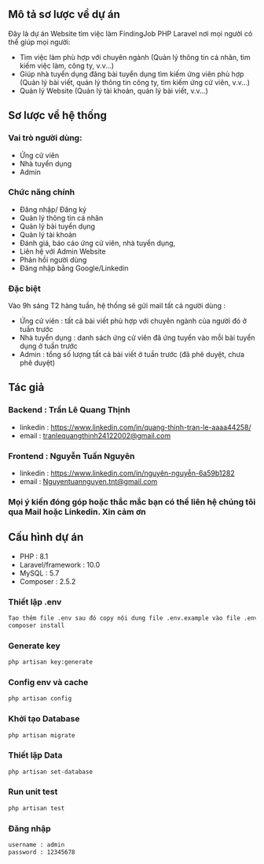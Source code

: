 ## Mô tả  sơ lược về dự án
Đây là dự án Website tìm việc làm FindingJob PHP Laravel nơi mọi người có thể giúp mọi người:
+ Tìm việc làm phù hợp với chuyên ngành (Quản lý thông tin cá nhân, tìm kiếm việc làm, công ty, v.v...)
+ Giúp nhà tuyển dụng đăng bài tuyển dụng tìm kiếm ứng viên phù hợp (Quản lý bài viết, quản lý thông tin công ty, tìm kiếm ứng cử viên, v.v...)
+ Quản lý Website (Quản lý tài khoản, quản lý bài viết, v.v...)

## Sơ lược về hệ thống

### Vai trò người dùng:
 + Ứng cử viên
 + Nhà tuyển dụng   
 + Admin

### Chức năng chính
 + Đăng nhập/ Đăng ký
 + Quản lý thông tin cá nhân
 + Quản lý bài tuyển dụng
 + Quản lý tài khoản
 + Đánh giá, báo cáo ứng cử viên, nhà tuyển dụng,  
 + Liên hệ với Admin Website
 + Phản hồi người dùng
 + Đăng nhập bằng Google/Linkedin

### Đặc biệt
Vào 9h sáng T2 hàng tuần, hệ thống sẽ gửi mail tất cả người dùng : 
 + Ứng cử viên : tất cả bài viết phù hợp với chuyên ngành của người đó ở tuần trước
 + Nhà tuyển dụng : danh sách ứng cử viên đã ứng tuyển vào mỗi bài tuyển dụng ở tuần trước
 + Admin : tổng số lượng tất cả bài viết ở tuần trước (đã phê duyệt, chưa phê duyệt)

## Tác giả
### Backend : Trần Lê Quang Thịnh
 + linkedin : https://www.linkedin.com/in/quang-thinh-tran-le-aaaa44258/
 + email : tranlequangthinh24122002@gmail.com
   
### Frontend : Nguyễn Tuấn Nguyên
 + linkedin : https://www.linkedin.com/in/nguyên-nguyễn-6a59b1282
 + email : Nguyentuannguyen.tnt@gmail.com

### Mọi ý kiến đóng góp hoặc thắc mắc bạn có thể liên hệ chúng tôi qua Mail hoặc Linkedin. Xin cảm ơn

## Cấu hình dự án
- PHP : 8.1
- Laravel/framework : 10.0
- MySQL : 5.7
- Composer : 2.5.2

### Thiết lập .env

```sh
Tạo thêm file .env sau đó copy nội dung file .env.example vào file .env rồi vào terminal nhập lệnh : 
composer install
```

### Generate key

```sh
php artisan key:generate
```

### Config env và cache

```sh
php artisan config
```

### Khởi tạo Database

```sh
php artisan migrate
```

### Thiết lập Data

```sh
php artisan set-database
```

### Run unit test

```sh
php artisan test
```

### Đăng nhập

```sh
username : admin
password : 12345678
```
